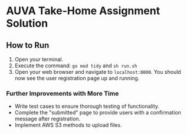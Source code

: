 # AUVA Take-Home Assignment Solution

## How to Run

1. Open your terminal.
2. Execute the command: `go mod tidy` and `sh run.sh`
3. Open your web browser and navigate to `localhost:8000`. You should now see the user registration page up and running.

### Further Improvements with More Time

- Write test cases to ensure thorough testing of functionality.
- Complete the "submitted" page to provide users with a confirmation message after registration.
- Implement AWS S3 methods to upload files.